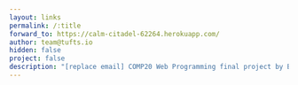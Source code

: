 ```yaml
---
layout: links
permalink: /:title
forward_to: https://calm-citadel-62264.herokuapp.com/
author: team@tufts.io
hidden: false
project: false
description: "[replace email] COMP20 Web Programming final project by Brian Djerf, Ryan Kohl, Jeremy Su, and Bhushan Suwal"
---
```

